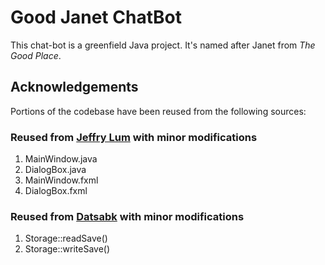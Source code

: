 # Good Janet ChatBot

This chat-bot is a greenfield Java project. It's named after Janet from _The Good Place_.

## Acknowledgements
Portions of the codebase have been reused from the following sources:

### Reused from [Jeffry Lum](https://se-education.org/guides/tutorials/javaFxPart4.html) with minor modifications
1. MainWindow.java
2. DialogBox.java
3. MainWindow.fxml
4. DialogBox.fxml 

### Reused from [Datsabk](https://mkyong.com/java/how-to-read-and-write-java-object-to-a-file/) with minor modifications
1. Storage::readSave()
2. Storage::writeSave()

